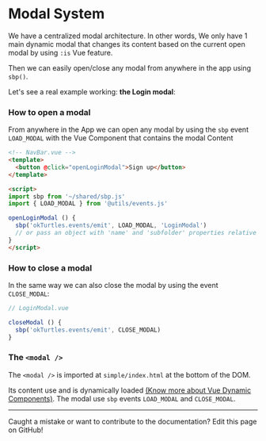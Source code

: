 # Modal System

We have a centralized modal architecture. In other words, We only have 1 main dynamic modal that changes its content based on the current open modal by using `:is` Vue feature.

Then we can easily open/close any modal from anywhere in the app using `sbp()`.

Let's see a real example working: **the Login modal**:

### How to open a modal

From anywhere in the App we can open any modal by using the `sbp` event `LOAD_MODAL` with the Vue Component that contains the modal Content

```html
<!-- NavBar.vue -->
<template>
  <button @click="openLoginModal">Sign up</button>
</template>

<script>
import sbp from '~/shared/sbp.js'
import { LOAD_MODAL } from '@utils/events.js'

openLoginModal () {
  sbp('okTurtles.events/emit', LOAD_MODAL, 'LoginModal')
  // or pass an object with 'name' and 'subfolder' properties relative to containers folder
}
</script>
```

### How to close a modal
In the same way we can also close the modal by using the event `CLOSE_MODAL`:

```js
// LoginModal.vue

closeModal () {
  sbp('okTurtles.events/emit', CLOSE_MODAL)
}
```

### The `<modal />`

The `<modal />` is imported at `simple/index.html` at the bottom of the DOM.

Its content use <modal-template /> and is dynamically loaded [(Know more about Vue Dynamic Components)](https://vuejs.org/v2/api/#is). The modal use `sbp` events `LOAD_MODAL` and `CLOSE_MODAL`.

---

Caught a mistake or want to contribute to the documentation? Edit this page on GitHub!
